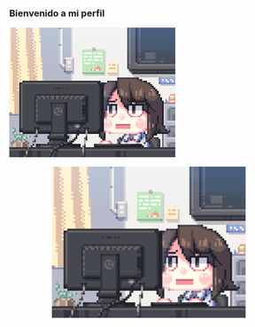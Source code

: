 ### Bienvenido a mi perfil 

![Alt text](assets/programmer.gif?raw=true "Title")

<p align="center">
  <img src="assets/programmer.gif" width="350" title="hover text">
</p>